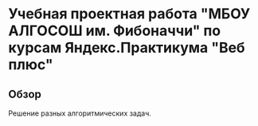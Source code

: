 # Учебная проектная работа "МБОУ АЛГОСОШ им. Фибоначчи" по курсам Яндекс.Практикума "Веб плюс"

## Обзор
Решение разных алгоритмических задач.
